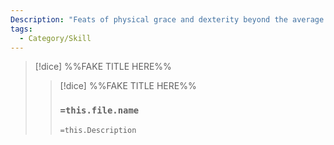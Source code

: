 ```yaml
---
Description: "Feats of physical grace and dexterity beyond the average person's abilities. Includes jumping, climbing, balancing, and others."
tags:
  - Category/Skill
---
```


>[!dice]  %%FAKE TITLE HERE%%
>>[!dice]  %%FAKE TITLE HERE%%
>>### `=this.file.name`
>> 
>> 
>>`=this.Description`

